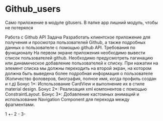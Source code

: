 # Github_users


Само приложение в модуле gitusers.
В папке app лишний модуль, чтобы не потерялся


Работа с Github API
Задача
Разработать клиентское приложение для получения и просмотра пользователей Github, а также подробных данных о пользователе с помощью github API.
Требования по функционалу
На первом экране приложения необходимо вывести список пользователей github.
Необходимо предусмотреть пагинацию или динамическое добавление пользователей к списку.
При нажатии на элемент списка мы должны переходить на второй экран, на котором должна быть выведена более подробная информация о пользователе (Количество фоловеров, биография, полное имя, когда профиль создан и т.д)
Бонус 1*: Использование CardView и выполнение их в стиле material design.
Бонус 2*: Реализация xml компонентов с помощью ConstraintLayout.
Бонус 3*: Добавление кастомных анимаций и использование Navigation Component для перехода между фрагментами.

1 +-
2 -
3-